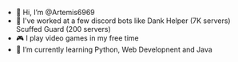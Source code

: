 - 👋 Hi, I’m @Artemis6969
- 👀 I've worked at a few discord bots like Dank Helper (7K servers) Scuffed Guard (200 servers)
- 🎮 I play video games in my free time
- 🌱 I’m currently learning Python, Web Developnent and Java

<!---
Artemis6969/Artemis6969 is a ✨ special ✨ repository because its `README.md` (this file) appears on your GitHub profile.
You can click the Preview link to take a look at your changes.
--->
